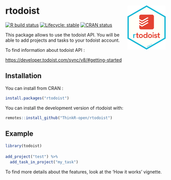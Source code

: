 
<!-- README.md is generated from README.Rmd. Please edit that file -->

# rtodoist <img src="man/figures/logo.png" align="right" alt="" width="120" />

<!-- badges: start -->

[![R build
status](https://github.com/ThinkR-open/rtodoist/workflows/R-CMD-check/badge.svg)](https://github.com/ThinkR-open/rtodoist/actions)
[![Lifecycle:
stable](https://img.shields.io/badge/lifecycle-stable-brightgreen.svg)](https://www.tidyverse.org/lifecycle/#stable)
[![CRAN
status](https://www.r-pkg.org/badges/version/rtodoist)](https://CRAN.R-project.org/package=rtodoist)
<!-- badges: end -->

This package allows to use the todoist API. You will be able to add
projects and tasks to your todoist account.

To find information about todoist API :

<https://developer.todoist.com/sync/v8/#getting-started>

## Installation

You can install from CRAN :

``` r
install.packages("rtodoist")
```

You can install the development version of rtodoist with:

``` r
remotes::install_github("ThinkR-open/rtodoist")
```

## Example

``` r
library(todoist)

add_project("test") %>%
  add_task_in_project("my_task")
```

To find more details about the features, look at the ‘How it works’
vignette.
